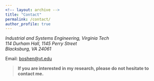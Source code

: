 ```yaml
---
<!-- layout: archive -->
title: "Contact"
permalink: /contact/
author_profile: true
---
```

<address>
 Industrial and Systems Engineering, Virginia Tech <br /> 114 Durham Hall, 1145 Perry Street <br /> Blacksburg, VA 24061
</address>

Email: <boshen@vt.edu>
<!-- Email: boshen [at] vt.edu -->
> **If you are interested in my research, please do not hesitate to contact me.**

